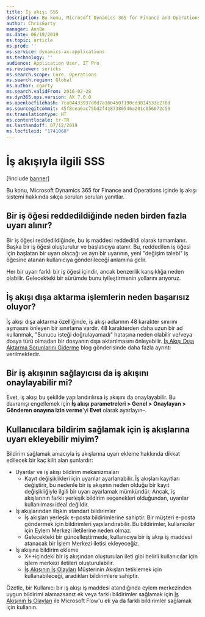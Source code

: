 ```yaml
---
title: İş akışı SSS
description: Bu konu, Microsoft Dynamics 365 for Finance and Operations içinde iş akışı sistemi hakkında sıkça sorulan soruları yanıtlar.
author: ChrisGarty
manager: AnnBe
ms.date: 06/19/2019
ms.topic: article
ms.prod: ''
ms.service: dynamics-ax-applications
ms.technology: ''
audience: Application User, IT Pro
ms.reviewer: sericks
ms.search.scope: Core, Operations
ms.search.region: Global
ms.author: cgarty
ms.search.validFrom: 2016-02-28
ms.dyn365.ops.version: AX 7.0.0
ms.openlocfilehash: 7ca04433937d0d7a16b450f190cd3814533e270d
ms.sourcegitcommit: 45f8cea6ac75bd2f4187380546a201c056072c59
ms.translationtype: HT
ms.contentlocale: tr-TR
ms.lasthandoff: 07/12/2019
ms.locfileid: "1741068"
---
```

# <a name="workflow-faq"></a>İş akışıyla ilgili SSS

[!include [banner](../includes/banner.md)]

Bu konu, Microsoft Dynamics 365 for Finance and Operations içinde iş akışı sistemi hakkında sıkça sorulan soruları yanıtlar.

## <a name="why-are-multiple-notifications-received-when-a-work-item-is-rejected"></a>Bir iş öğesi reddedildiğinde neden birden fazla uyarı alınır?
Bir iş öğesi reddedildiğinde, bu iş maddesi reddedildi olarak tamamlanır. Başka bir iş öğesi oluşturulur ve başlatıcıya atanır. Bu, reddedilen iş öğesi için başlatan bir uyarı olacağı ve ayrı bir uyarının, yeni "değişim talebi" iş öğesine atanan kullanıcıya gönderileceği anlamına gelir. 

Her bir uyarı farklı bir iş öğesi içindir, ancak benzerlik karışıklığa neden olabilir. Gelecekteki bir sürümde bunu iyileştirmenin yollarını arıyoruz.

## <a name="why-are-my-workflow-exports-failing"></a>İş akışı dışa aktarma işlemlerin neden başarısız oluyor?
İş akışı dışa aktarma özelliğinde, iş akışı adlarının 48 karakter sınırını aşmasını önleyen bir sınırlama vardır. 48 karakterden daha uzun bir ad kullanmak, "Sunucu isteği doğrulayamadı" hatasına neden olabilir ve/veya dosya türü olmadan bir dosyanın dışa aktarılmasını önleyebilir. [İş Akışı Dışa Aktarma Sorunlarını Giderme](https://community.dynamics.com/ax/b/elandaxdynamicsaxupgradesanddevelopment/archive/2019/04/10/workflow-export-troubleshooting) blog gönderisinde daha fazla ayrıntı verilmektedir.

## <a name="can-the-submitter-of-a-workflow-also-approve-the-workflow"></a>Bir iş akışının sağlayıcısı da iş akışını onaylayabilir mi?
Evet, iş akışı bu şekilde yapılandırılırsa iş akışını da onaylayabilir. Bu davranışı engellemek için **İş akışı parametreleri > Genel > Onaylayan > Gönderen onayına izin verme**'yi **Evet** olarak ayarlayın–.

## <a name="can-i-add-alerts-to-workflows-to-provide-notifications-to-users"></a>Kullanıcılara bildirim sağlamak için iş akışlarına uyarı ekleyebilir miyim?
Bildirim sağlamak amacıyla iş akışlarına uyarı ekleme hakkında dikkat edilecek bir kaç kilit alan şunlardır:
- Uyarılar ve iş akışı bildirim mekanizmaları
    - Kayıt değişiklikleri için uyarılar ayarlanabilir. İş akışları kayıtları değiştirir, bu nedenle bir iş akışının neden olduğu bir kayıt değişikliğiyle ilgili bir uyarı ayarlamak mümkündür. Ancak, iş akışlarının farklı yerleşik bildirim seçenekleri olduğundan, uyarılar kullanılması ideal değildir.
- İş akışlarından ilişkin standart bildirimler 
    - İş akışları yerleşik e-posta bildirimlerine sahiptir. Bir müşteri e-posta göndermek için bildirimleri yapılandırabilir. Bu bildirimler, kullanıcılar için Eylem Merkezi iletilerine neden olmaz.
    - Gelecekteki bir güncelleştirmede, kullanıcıya bir iş akışı iş maddesi atanacak bir İşlem Merkezi iletisi ekleyeceğiz. 
- İş akışına bildirim ekleme
    - X++içindeki bir iş akışından oluşturulan ileti gibi belirli kullanıcılar için işlem merkezi iletileri oluşturulabilir.
    - [İş Akışının İş Olayları](https://docs.microsoft.com/dynamics365/unified-operations/dev-itpro/business-events/business-events-workflow) Müşterinin Akışları tetiklemek için kullanabileceği, aradıkları bildirimlere sahiptir.   

Özetle, bir Kullanıcı bir iş akışı iş maddesi atandığında eylem merkezinden uygun bildirimi alamazsanız ek veya farklı bildirimler sağlamak için [İş Akışının İş Olayları](https://docs.microsoft.com/dynamics365/unified-operations/dev-itpro/business-events/business-events-workflow) ile Microsoft Flow'u ek ya da farklı bildirimler sağlamak için kullanın.
